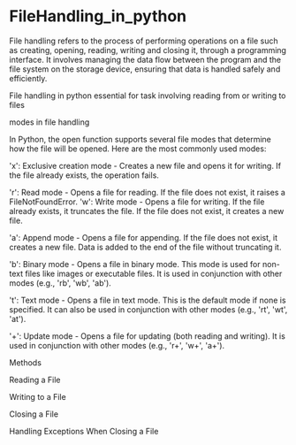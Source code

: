 # FileHandling_in_python
File handling refers to the process of performing operations on a file such as creating, opening, reading, writing and closing it, through a programming interface. It involves managing the data flow between the program and the file system on the storage device, ensuring that data is handled safely and efficiently.

File handling in python  essential for task involving  reading from or writing to files 


modes in file handling


In Python, the open function supports several file modes that determine how the file will be opened. Here are the most commonly used modes:

'x': Exclusive creation mode - Creates a new file and opens it for writing. If the file already exists, the operation fails.

'r': Read mode - Opens a file for reading. If the file does not exist, it raises a FileNotFoundError.
'w': Write mode - Opens a file for writing. If the file already exists, it truncates the file. If the file does not exist, it creates a new file.

'a': Append mode - Opens a file for appending. If the file does not exist, it creates a new file. Data is added to the end of the file without truncating it.


'b': Binary mode - Opens a file in binary mode. This mode is used for non-text files like images or executable files. It is used in conjunction with other modes (e.g., 'rb', 'wb', 'ab').

't': Text mode - Opens a file in text mode. This is the default mode if none is specified. It can also be used in conjunction with other modes (e.g., 'rt', 'wt', 'at').

'+': Update mode - Opens a file for updating (both reading and writing). It is used in conjunction with other modes (e.g., 'r+', 'w+', 'a+').



Methods

Reading a File

Writing to a File

Closing a File

Handling Exceptions When Closing a File
